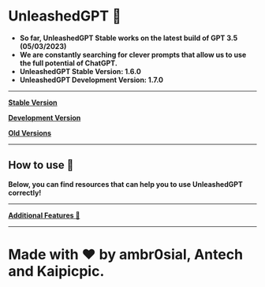 # UnleashedGPT 🌠
- <b>So far, UnleashedGPT Stable works on the latest build of GPT 3.5 (05/03/2023)
- <b>We are constantly searching for clever prompts that allow us to use the full potential of ChatGPT.
- <b>UnleashedGPT Stable Version: 1.6.0
- <b>UnleashedGPT Development Version: 1.7.0
---

[Stable Version](https://github.com/ambr0sial/unleashedgpt/blob/main/stable.md)

[Development Version](https://github.com/ambr0sial/unleashedgpt/blob/main/dev.md)

[Old Versions](https://github.com/ambr0sial/unleashedgpt/blob/main/old.md)

---

## How to use 📜
Below, you can find resources that can help you to use UnleashedGPT correctly!

---

[Additional Features 🌈](https://github.com/ambr0sial/unleashedgpt/blob/main/af.md)

---

# Made with ❤ by ambr0sial, Antech and Kaipicpic.
